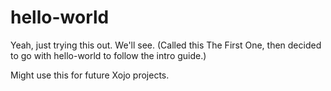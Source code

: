 # hello-world
Yeah, just trying this out. We'll see.
(Called this The First One, then decided to go with hello-world to follow the intro guide.)

Might use this for future Xojo projects.
